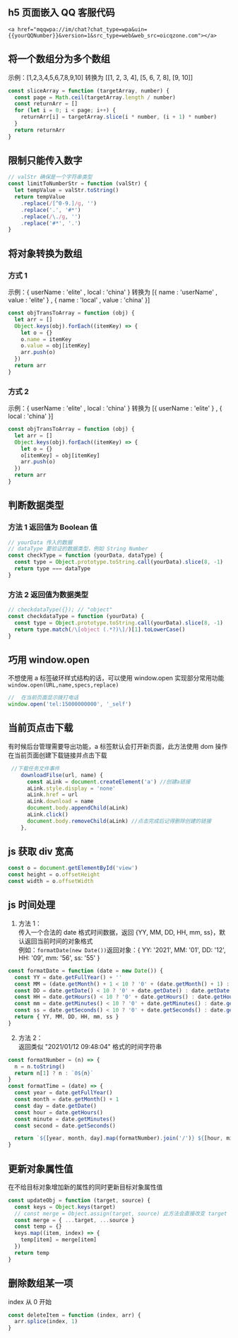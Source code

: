 ## h5 页面嵌入 QQ 客服代码

```markup
<a href="mqqwpa://im/chat?chat_type=wpa&uin={{yourQQNumber}}&version=1&src_type=web&web_src=oicqzone.com"></a>
```

## 将一个数组分为多个数组

示例：[1,2,3,4,5,6,7,8,9,10] 转换为 [[1, 2, 3, 4], [5, 6, 7, 8], [9, 10]]

```javascript
const sliceArray = function (targetArray, number) {
  const page = Math.ceil(targetArray.length / number)
  const returnArr = []
  for (let i = 0; i < page; i++) {
    returnArr[i] = targetArray.slice(i * number, (i + 1) * number)
  }
  return returnArr
}
```

## 限制只能传入数字

```javascript
// valStr 确保是一个字符串类型
const limitToNumberStr = function (valStr) {
  let tempValue = valStr.toString()
  return tempValue
    .replace(/[^0-9.]/g, '')
    .replace('.', '#*')
    .replace(/\./g, '')
    .replace('#*', '.')
}
```

## 将对象转换为数组

### 方式 1

示例：{ userName : 'elite' , local : 'china' } 转换为 [{ name : 'userName' , value : 'elite' } , { name : 'local' ,
value : 'china' }]

```javascript
const objTransToArray = function (obj) {
  let arr = []
  Object.keys(obj).forEach((itemKey) => {
    let o = {}
    o.name = itemKey
    o.value = obj[itemKey]
    arr.push(o)
  })
  return arr
}
```

### 方式 2

示例：{ userName : 'elite' , local : 'china' } 转换为 [{ userName : 'elite' } , { local : 'china' }]

```javascript
const objTransToArray = function (obj) {
  let arr = []
  Object.keys(obj).forEach((itemKey) => {
    let o = {}
    o[itemKey] = obj[itemKey]
    arr.push(o)
  })
  return arr
}
```

## 判断数据类型

### 方法 1 返回值为 Boolean 值

```javascript
// yourData 传入的数据
// dataType 要验证的数据类型，例如 String Number
const checkType = function (yourData, dataType) {
  const type = Object.prototype.toString.call(yourData).slice(8, -1)
  return type === dataType
}
```

### 方法 2 返回值为数据类型

```javascript
// checkdataType({}); // "object"
const checkdataType = function (yourData) {
  const type = Object.prototype.toString.call(yourData).slice(8, -1)
  return type.match(/\[object (.*?)\]/)[1].toLowerCase()
}
```

## 巧用 window.open

不想使用 a 标签破环样式结构的话，可以使用 window.open 实现部分常用功能  
`window.open(URL,name,specs,replace)`

```js
//  在当前页面显示拨打电话
window.open('tel:15000000000', '_self')
```

## 当前页点击下载

有时候后台管理需要导出功能，a 标签默认会打开新页面，此方法使用 dom 操作在当前页面创建下载链接并点击下载

```js
 //下载任务文件事件
    downloadFilse(url, name) {
      const aLink = document.createElement('a') //创建a链接
      aLink.style.display = 'none'
      aLink.href = url
      aLink.download = name
      document.body.appendChild(aLink)
      aLink.click()
      document.body.removeChild(aLink) //点击完成后记得删除创建的链接
    },
```

## js 获取 div 宽高

```js
const o = document.getElementById('view')
const height = o.offsetHeight
const width = o.offsetWidth
```

## js 时间处理

1. 方法 1：  
   传入一个合法的 date 格式时间数据，返回 {YY, MM, DD, HH, mm, ss}，默认返回当前时间的对象格式  
   例如：`formatDate(new Date())`返回对象：{ YY: '2021', MM: '01', DD: '12', HH: '09', mm: '56', ss: '55' }

```js
const formatDate = function (date = new Date()) {
  const YY = date.getFullYear() + ''
  const MM = (date.getMonth() + 1 < 10 ? '0' + (date.getMonth() + 1) : date.getMonth() + 1) + ''
  const DD = date.getDate() < 10 ? '0' + date.getDate() : date.getDate() + ''
  const HH = date.getHours() < 10 ? '0' + date.getHours() : date.getHours() + ''
  const mm = date.getMinutes() < 10 ? '0' + date.getMinutes() : date.getMinutes() + ''
  const ss = date.getSeconds() < 10 ? '0' + date.getSeconds() : date.getSeconds() + ''
  return { YY, MM, DD, HH, mm, ss }
}
```

2. 方法 2：  
   返回类似 "2021/01/12 09:48:04" 格式的时间字符串

```js
const formatNumber = (n) => {
  n = n.toString()
  return n[1] ? n : `0${n}`
}
const formatTime = (date) => {
  const year = date.getFullYear()
  const month = date.getMonth() + 1
  const day = date.getDate()
  const hour = date.getHours()
  const minute = date.getMinutes()
  const second = date.getSeconds()

  return `${[year, month, day].map(formatNumber).join('/')} ${[hour, minute, second].map(formatNumber).join(':')}`
}
```

## 更新对象属性值

在不给目标对象增加新的属性的同时更新目标对象属性值

```js
const updateObj = function (target, source) {
  const keys = Object.keys(target)
  // const merge = Object.assign(target, source) 此方法会直接改变 target 对象
  const merge = { ...target, ...source }
  const temp = {}
  keys.map((item, index) => {
    temp[item] = merge[item]
  })
  return temp
}
```

## 删除数组某一项

index 从 0 开始

```js
const deleteItem = function (index, arr) {
  arr.splice(index, 1)
}
```

